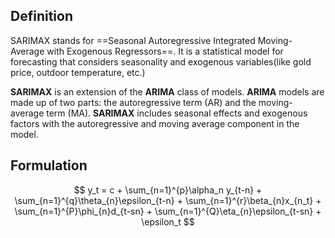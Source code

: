 ## Definition
SARIMAX stands for ==Seasonal Autoregressive Integrated Moving-Average with Exogenous Regressors==. It is a statistical model for forecasting that considers seasonality and exogenous variables(like gold price, outdoor temperature, etc.)

**SARIMAX** is an extension of the **ARIMA** class of models. **ARIMA** models are made up of two parts: the autoregressive term (AR) and the moving-average term (MA). **SARIMAX** includes seasonal effects and exogenous factors with the autoregressive and moving average component in the model.

## Formulation

$$
y_t = c + \sum_{n=1}^{p}\alpha_n y_{t-n} + \sum_{n=1}^{q}\theta_{n}\epsilon_{t-n} + \sum_{n=1}^{r}\beta_{n}x_{n_t} + \sum_{n=1}^{P}\phi_{n}d_{t-sn} +
\sum_{n=1}^{Q}\eta_{n}\epsilon_{t-sn} + \epsilon_t
$$

